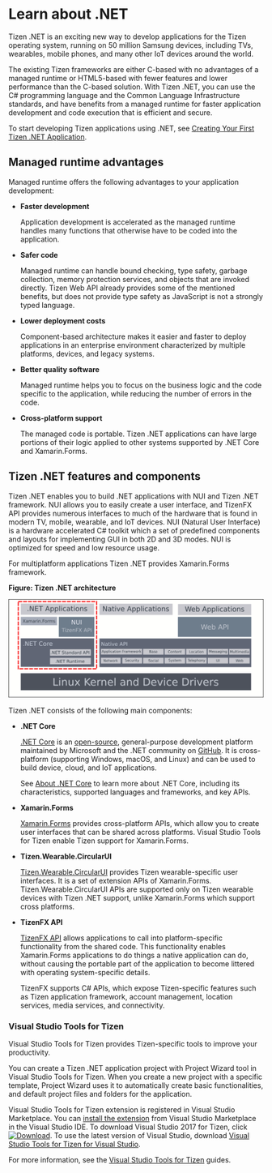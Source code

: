 # Learn about .NET

Tizen .NET is an exciting new way to develop applications for the Tizen operating system, running on 50 million Samsung devices, including TVs, wearables, mobile phones, and many other IoT devices around the world.

The existing Tizen frameworks are either C-based with no advantages of a managed runtime or HTML5-based with fewer features and lower performance than the C-based solution. With Tizen .NET, you can use the C# programming language and the Common Language Infrastructure standards, and have benefits from a managed runtime for faster application development and code execution that is efficient and secure.

To start developing Tizen applications using .NET, see [Creating Your First Tizen .NET Application](get-started/first-app.md).

## Managed runtime advantages

Managed runtime offers the following advantages to your application development:

- **Faster development**

  Application development is accelerated as the managed runtime handles many functions that otherwise have to be coded into the application.

- **Safer code**

  Managed runtime can handle bound checking, type safety, garbage collection, memory protection services, and objects that are invoked directly. Tizen Web API already provides some of the mentioned benefits, but does not provide type safety as JavaScript is not a strongly typed language.

- **Lower deployment costs**

  Component-based architecture makes it easier and faster to deploy applications in an enterprise environment characterized by multiple platforms, devices, and legacy systems.

- **Better quality software**

  Managed runtime helps you to focus on the business logic and the code specific to the application, while reducing the number of errors in the code.

- **Cross-platform support**

  The managed code is portable. Tizen .NET applications can have large portions of their logic applied to other systems supported by .NET Core and Xamarin.Forms.

## Tizen .NET features and components

Tizen .NET enables you to build .NET applications with NUI and Tizen .NET framework. NUI allows you to easily create a user interface, and TizenFX API provides numerous interfaces 
to much of the hardware that is found in modern TV, mobile, wearable, and IoT devices. NUI (Natural User Interface) is a hardware accelerated C# toolkit which a set of predefined components and layouts for implementing GUI in both 2D and 3D modes. NUI is optimized for speed and low resource usage.

For multiplatform applications Tizen .NET provides Xamarin.Forms framework.

**Figure: Tizen .NET architecture**

![Tizen .NET architecture](media/cs_overview.png)

Tizen .NET consists of the following main components:

- **.NET Core**

  [.NET Core](https://docs.microsoft.com/en-us/dotnet/core/about) is an [open-source](https://github.com/dotnet/coreclr/blob/master/LICENSE.TXT), general-purpose development platform maintained by Microsoft and the .NET community on [GitHub](https://github.com/dotnet/core). It is cross-platform (supporting Windows, macOS, and Linux) and can be used to build device, cloud, and IoT applications.

  See [About .NET Core](https://docs.microsoft.com/en-us/dotnet/core/about) to learn more about .NET Core, including its characteristics, supported languages and frameworks, and key APIs.

- **Xamarin.Forms**

  [Xamarin.Forms](https://developer.xamarin.com/guides/xamarin-forms/getting-started/) provides cross-platform APIs, which allow you to create user interfaces that can be shared across platforms. Visual Studio Tools for Tizen enable Tizen support for Xamarin.Forms.

- **Tizen.Wearable.CircularUI**

  [Tizen.Wearable.CircularUI](https://samsung.github.io/Tizen.CircularUI/index.html) provides Tizen wearable-specific user interfaces. It is a set of extension APIs of Xamarin.Forms. Tizen.Wearable.CircularUI APIs are supported only on Tizen wearable devices with Tizen .NET support, unlike Xamarin.Forms which support cross platforms.

- **TizenFX API**

  [TizenFX API](api/TizenFX/) allows applications to call into platform-specific functionality from the shared code. This functionality enables Xamarin.Forms applications to do things a native application can do, without causing the portable part of the application to become littered with operating system-specific details.

  TizenFX supports C# APIs, which expose Tizen-specific features such as Tizen application framework, account management, location services, media services, and connectivity.

### Visual Studio Tools for Tizen

Visual Studio Tools for Tizen provides Tizen-specific tools to improve your productivity.

You can create a Tizen .NET application project with Project Wizard tool in Visual Studio Tools for Tizen. When you create a new project with a specific template, Project Wizard uses it to automatically create basic functionalities, and default project files and folders for the application.

Visual Studio Tools for Tizen extension is registered in Visual Studio Marketplace. You can [install the extension](../vstools/install.md) from Visual Studio Marketplace in the Visual Studio IDE. To download Visual Studio 2017 for Tizen, click [![Download](media/ic_docs_download.png)](https://marketplace.visualstudio.com/items?itemName=tizen.VisualStudioToolsforTizen). To use the latest version of Visual Studio, download [Visual Studio Tools for Tizen for Visual Studio](https://marketplace.visualstudio.com/items?itemName=tizen.VSToolsforTizen).

For more information, see the [Visual Studio Tools for Tizen](../vstools/index.md) guides.
